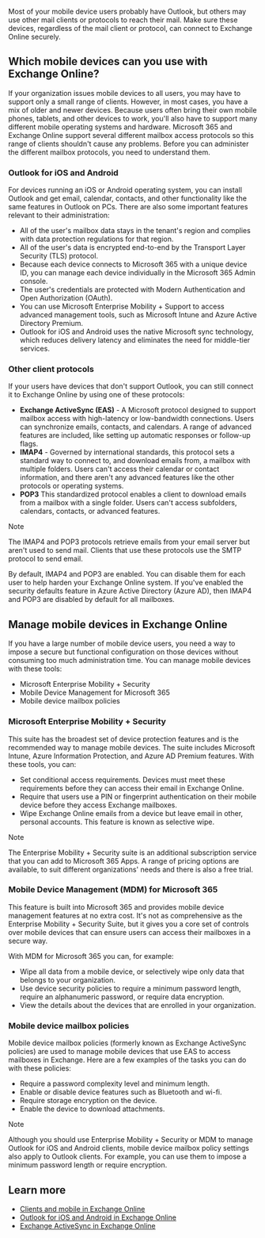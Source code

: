 Most of your mobile device users probably have Outlook, but others may use other mail clients or protocols to reach their mail. Make sure these devices, regardless of the mail client or protocol, can connect to Exchange Online securely.

## Which mobile devices can you use with Exchange Online?

If your organization issues mobile devices to all users, you may have to support only a small range of clients. However, in most cases, you have a mix of older and newer devices. Because users often bring their own mobile phones, tablets, and other devices to work, you'll also have to support many different mobile operating systems and hardware. Microsoft 365 and Exchange Online support several different mailbox access protocols so this range of clients shouldn't cause any problems. Before you can administer the different mailbox protocols, you need to understand them.

### Outlook for iOS and Android

For devices running an iOS or Android operating system, you can install Outlook and get email, calendar, contacts, and other functionality like the same features in Outlook on PCs. There are also some important features relevant to their administration:

- All of the user's mailbox data stays in the tenant's region and complies with data protection regulations for that region.
- All of the user's data is encrypted end-to-end by the Transport Layer Security (TLS) protocol.
- Because each device connects to Microsoft 365 with a unique device ID, you can manage each device individually in the Microsoft 365 Admin console.
- The user's credentials are protected with Modern Authentication and Open Authorization (OAuth).
- You can use Microsoft Enterprise Mobility + Support to access advanced management tools, such as Microsoft Intune and Azure Active Directory Premium.
- Outlook for iOS and Android uses the native Microsoft sync technology, which reduces delivery latency and eliminates the need for middle-tier services.

### Other client protocols

If your users have devices that don't support Outlook, you can still connect it to Exchange Online by using one of these protocols:

- **Exchange ActiveSync (EAS)** - A Microsoft protocol designed to support mailbox access with high-latency or low-bandwidth connections. Users can synchronize emails, contacts, and calendars. A range of advanced features are included, like setting up automatic responses or follow-up flags.
- **IMAP4** - Governed by international standards, this protocol sets a standard way to connect to, and download emails from, a mailbox with multiple folders. Users can't access their calendar or contact information, and there aren't any advanced features like the other protocols or operating systems.
- **POP3** This standardized protocol enables a client to download emails from a mailbox with a single folder. Users can't access subfolders, calendars, contacts, or advanced features.

>[!NOTE]
> The IMAP4 and POP3 protocols retrieve emails from your email server but aren't used to send mail. Clients that use these protocols use the SMTP protocol to send email.

By default, IMAP4 and POP3 are enabled. You can disable them for each user to help harden your Exchange Online system. If you've enabled the security defaults feature in Azure Active Directory (Azure AD), then IMAP4 and POP3 are disabled by default for all mailboxes.

## Manage mobile devices in Exchange Online

If you have a large number of mobile device users, you need a way to impose a secure but functional configuration on those devices without consuming too much administration time. You can manage mobile devices with these tools:  

- Microsoft Enterprise Mobility + Security
- Mobile Device Management for Microsoft 365
- Mobile device mailbox policies

### Microsoft Enterprise Mobility + Security

This suite has the broadest set of device protection features and is the recommended way to manage mobile devices. The suite includes Microsoft Intune, Azure Information Protection, and Azure AD Premium features. With these tools, you can:

- Set conditional access requirements. Devices must meet these requirements before they can access their email in Exchange Online.
- Require that users use a PIN or fingerprint authentication on their mobile device before they access Exchange mailboxes.
- Wipe Exchange Online emails from a device but leave email in other, personal accounts. This feature is known as selective wipe.

>[!NOTE]
> The Enterprise Mobility + Security suite is an additional subscription service that you can add to Microsoft 365 Apps. A range of pricing options are available, to suit different organizations' needs and there is also a free trial.

### Mobile Device Management (MDM) for Microsoft 365

This feature is built into Microsoft 365 and provides mobile device management features at no extra cost. It's not as comprehensive as the Enterprise Mobility + Security Suite, but it gives you a core set of controls over mobile devices that can ensure users can access their mailboxes in a secure way.  

With MDM for Microsoft 365 you can, for example:

- Wipe all data from a mobile device, or selectively wipe only data that belongs to your organization.
- Use device security policies to require a minimum password length, require an alphanumeric password, or require data encryption.
- View the details about the devices that are enrolled in your organization.

### Mobile device mailbox policies

Mobile device mailbox policies (formerly known as Exchange ActiveSync policies) are used to manage mobile devices that use EAS to access mailboxes in Exchange. Here are a few  examples of the tasks you can do with these policies:

- Require a password complexity level and minimum length.
- Enable or disable device features such as Bluetooth and wi-fi.
- Require storage encryption on the device.
- Enable the device to download attachments.

>[!NOTE]
> Although you should use Enterprise Mobility + Security  or MDM to manage Outlook for iOS and Android clients, mobile device mailbox policy settings also apply to Outlook clients. For example, you can use them to impose a minimum password length or require encryption.

## Learn more

- [Clients and mobile in Exchange Online](/Exchange/clients-and-mobile-in-exchange-online/clients-and-mobile-in-exchange-online?azure-portal=true)
- [Outlook for iOS and Android in Exchange Online](/Exchange/clients-and-mobile-in-exchange-online/outlook-for-ios-and-android/outlook-for-ios-and-android?azure-portal=true)
- [Exchange ActiveSync in Exchange Online](/Exchange/clients-and-mobile-in-exchange-online/exchange-activesync/exchange-activesync?azure-portal=true)
